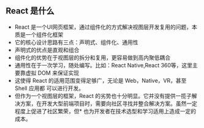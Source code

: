 ## React 是什么
* React 是一个UI网页框架，通过组件化的方式解决视图层开发复用的问题，本质是一个组件化框架
* 它的核心设计思路有三点：声明式、组件化、通用性
* 声明式的优点是直观和组合
* 组件化的优势在于视图层的拆分和复用，更容易做到高内聚低耦合
* 通用性在于一次学习，随处编写。比如：React Native,React 360等，这里主要靠虚拟 DOM 来保证实现
* 这使得 React 的适用范围变得足够广，无论是 Web，Native，VR，甚至 Shell 应用都 可以进行开发。
* 但作为一个视图层的框架，React 的劣势也十分明显。它并没有提供一揽子解决方案，在开发大型前端项目时，需要向社区寻找并整合解决方案。虽然一定程度上促进了社区繁荣，但* 也为开发者在技术选型和学习适用上造成一定的成本。
